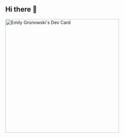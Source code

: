 ## Hi there 👋

<!--
**emilygronowski/emilygronowski** is a ✨ _special_ ✨ repository because its `README.md` (this file) appears on your GitHub profile.

Here are some ideas to get you started:

- 🔭 I’m currently working on ...
- 🌱 I’m currently learning ...
- 👯 I’m looking to collaborate on ...
- 🤔 I’m looking for help with ...
- 💬 Ask me about ...
- 📫 How to reach me: ...
- 😄 Pronouns: ...
- ⚡ Fun fact: ...
-->

<a href="https://app.daily.dev/emilygronowski"><img src="https://api.daily.dev/devcards/v2/PZQIXShyae6hfmSNSnh9t.png?r=eqe" width="356" alt="Emily Gronowski's Dev Card"/></a>
